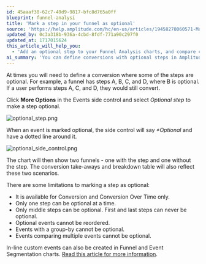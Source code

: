 ```yaml
---
id: 45aaaf38-62c7-49d9-9817-bfc8d765a0ff
blueprint: funnel-analysi
title: 'Mark a step in your funnel as optional'
source: 'https://help.amplitude.com/hc/en-us/articles/19458278060571-Mark-a-step-in-your-funnel-as-optional'
updated_by: 0c3a318b-936a-4cbd-8fdf-771a90c297f0
updated_at: 1717015624
this_article_will_help_you:
  - 'Add an optional step to your Funnel Analysis charts, and compare conversion rates between the two versions'
ai_summary: 'You can define conversions with optional steps in Amplitude. By marking a step as optional, you can create two funnel views - one with the step and one without it. The conversion insights and breakdown table will reflect these scenarios. Note that there are limitations: optional steps are available for Conversion and Conversion Over Time, only one step can be optional at a time, and only middle steps can be marked as optional. Additionally, optional events cannot be reordered, have group-bys, or compare multiple events. You can also create in-line custom events in Funnel and Event Segmentation charts.'
---
```

At times you will need to define a conversion where some of the steps are optional. For example, a funnel has steps A, B, C, and D, where B is optional. If a user performs steps A, C, and D, they would still convert.

Click **More Options** in the Events side control and select *Optional step* to make a step optional. 

![optional_step.png](/docs/output/img/funnel-analysis/optional-step-png.png)

When an event is marked optional, the side control will say *\*Optional* and have a dotted line around it. 

![optional_side_control.png](/docs/output/img/funnel-analysis/optional-side-control-png.png)

The chart will then show two funnels - one with the step and one without the step. The conversion take-aways and breakdown table will also reflect these two scenarios.

There are some limitations to marking a step as optional:

* It is available for Conversion and Conversion Over Time only.
* Only one step can be optional at a time.
* Only middle steps can be optional. First and last steps can never be optional.
* Optional events cannot be reordered.
* Events with a group-by cannot be optional.
* Events comparing multiple events cannot be optional.

In-line custom events can also be created in Funnel and Event Segmentation charts. [Read this article for more information](/docs/analytics/charts/event-segmentation/event-segmentation-in-line-events).